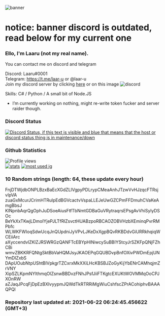 
![banner](https://raw.githubusercontent.com/stop-bark/stop-bark/master/banner4.png)
# notice: banner discord is outdated, read below for my current one


### Ello, I'm Laaru (not my real name).

You can contact me on discord and telegram  

Discord: Laaru#0001  
Telegram: https://t.me/laar-u or @laar-u  
Join my discord server by clicking [here](https://discord.gg/invite/monk) or on this image ![discord](https://discord.com/api/guilds/848458923136122901/embed.png)

Skills: C# / Python / A small bit of Node.JS  

- I’m currently working on nothing, might re-write token fucker and server raider though.

### Discord Status
[![Discord Status, if this text is visible and blue that means that the host or discord status thing is in maintenance/down](https://discord.c99.nl/widget/theme-4/739824148267925565.png)](https://discord.c99.nl/)

### Github Statistics
![Profile views](https://komarev.com/ghpvc/?username=Laar-u) <br> [![stats](https://github-readme-stats.vercel.app/api?username=Laar-u&show_icons=true&theme=synthwave)](https://github.com/anuraghazra/github-readme-stats) [![most used ig](https://github-readme-stats.vercel.app/api/top-langs/?username=Laar-u&layout=compact&theme=synthwave&show_icons=true&langs_count=10)]((https://github.com/anuraghazra/github-readme-stats))

### 10 Random strings (length: 64, these update every hour)
FnjDTWjdbONPLBzxBaEcXGdZLIVgpyPDLrypCMeaAnhJTzwVvHJzqcFTRsjvIpVA
zuaGxMcurJCrimHTRulpEdBGVcactvVspaLLEJeUwGZCPmFFDmuhCVaKeAmgBbsJ
KlNpnbAqrQgOphJuDSoeAiusFtfTbNmtGDBaGuVRytraqrsEPsgAvVhiSylyDSOc
BeYkXxTKwjLDmoIYjePJLTfRIZsvctHUABzpoRBCAOZOBVHzbXEminqPvrRMPbfc
WLWKFWIoqSdwUcqJnQUpdniJyVPvLJKeDxXgpBQvRKBDdvGiURRkhqiqWCEiiArc
aXyccendvlZKlZJRSWRGzQANFTcEBYpHINiwcySuBBIYStcyJrSZKFpQNjFZhCBi
wmvZBKKRFQNtgSktBbVaHQMJsyJKAOEPqGQUBDvpBnfOXivPWDmEpjUNYmDIZxbS
DApUOubNtpUShtBlVpkgrTZCxrxMkXXiLHcKBSBJZoGyKijYbENrCAMhqjmZrVNY
XipSZLKpmNYlthmqOlZsnwBBDvzFNhJPsfJiiFTKgtcEXUKtWOVMMqOoCPJXOnRW
aZJaqJPcqFjDpEzBXIvyypmJQWdTkRTRRiMgWiuCshfscZPrACohiphvBAAAQPQl

### Repository last updated at: 2021-06-22 06:24:45.456622 (GMT+3)
